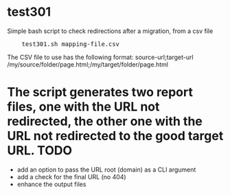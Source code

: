 test301
=======

Simple bash script to check redirections after a migration, from a csv file

<pre>
	test301.sh mapping-file.csv
</pre>

The CSV file to use has the following format:
source-url;target-url
/my/source/folder/page.html;/my/target/folder/page.html

The script generates two report files, one with the URL not redirected, the other one with the URL not redirected to the good target URL.
TODO
====
* add an option to pass the URL root (domain) as a CLI argument
* add a check for the final URL (no 404)
* enhance the output files


